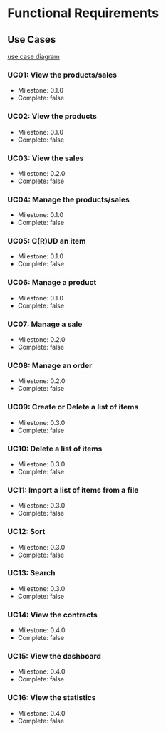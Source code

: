 # Functional Requirements
## Use Cases
[use case diagram]()
### UC01: View the products/sales
* Milestone: 0.1.0
* Complete: false

### UC02: View the products
* Milestone: 0.1.0
* Complete: false

### UC03: View the sales
* Milestone: 0.2.0
* Complete: false

### UC04: Manage the products/sales
* Milestone: 0.1.0
* Complete: false

### UC05: C(R)UD an item
* Milestone: 0.1.0
* Complete: false

### UC06: Manage a product
* Milestone: 0.1.0
* Complete: false

### UC07: Manage a sale
* Milestone: 0.2.0
* Complete: false

### UC08: Manage an order
* Milestone: 0.2.0
* Complete: false

### UC09: Create or Delete a list of items
* Milestone: 0.3.0
* Complete: false

### UC10: Delete a list of items
* Milestone: 0.3.0
* Complete: false

### UC11: Import a list of items from a file
* Milestone: 0.3.0
* Complete: false

### UC12: Sort
* Milestone: 0.3.0
* Complete: false

### UC13: Search
* Milestone: 0.3.0
* Complete: false

### UC14: View the contracts
* Milestone: 0.4.0
* Complete: false

### UC15: View the dashboard
* Milestone: 0.4.0
* Complete: false

### UC16: View the statistics
* Milestone: 0.4.0
* Complete: false
